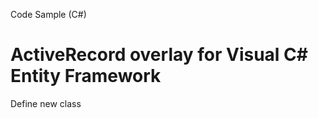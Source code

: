 Code Sample (C#)


ActiveRecord overlay for Visual C# Entity Framework
==================

Define new class

